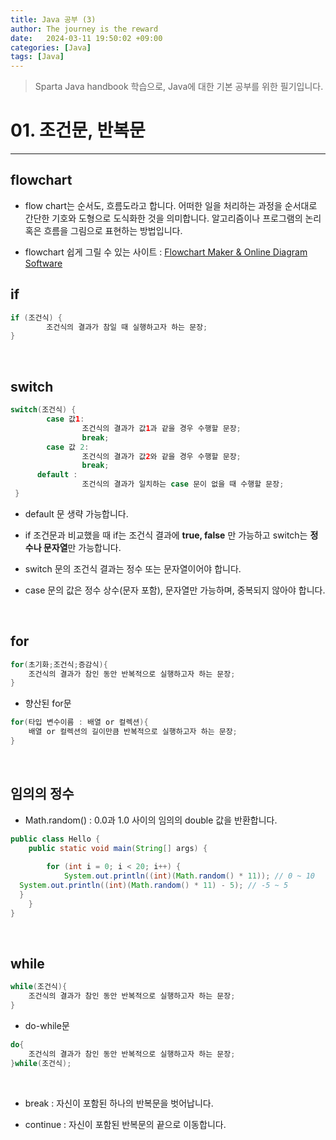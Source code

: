 ```yaml
---
title: Java 공부 (3)
author: The journey is the reward
date:   2024-03-11 19:50:02 +09:00
categories: [Java]
tags: [Java]
---
```


> Sparta Java handbook 학습으로, Java에 대한 기본 공부를 위한 필기입니다.

# 01. 조건문, 반복문
---

## flowchart

- flow chart는 순서도, 흐름도라고 합니다. 어떠한 일을 처리하는 과정을 순서대로 간단한 기호와 도형으로 도식화한 것을 의미합니다. 알고리즘이나 프로그램의 논리 혹은 흐름을 그림으로 표현하는 방법입니다.

- flowchart 쉽게 그릴 수 있는 사이트 : [Flowchart Maker & Online Diagram Software](https://app.diagrams.net/)

## if 
```java
if (조건식) {
		조건식의 결과가 참일 때 실행하고자 하는 문장;
}
```
<br>

## switch
```java
switch(조건식) {
		case 값1:
				조건식의 결과가 값1과 같을 경우 수행할 문장;
				break;
		case 값 2:
				조건식의 결과가 값2와 같을 경우 수행할 문장;
				break;
      default :
			    조건식의 결과가 일치하는 case 문이 없을 때 수행할 문장;
 }
 ```


- default 문 생략 가능합니다.
- if 조건문과 비교했을 때 if는 조건식 결과에 **true, false** 만 가능하고 switch는 **정수나 문자열**만 가능합니다.

- switch 문의 조건식 결과는 정수 또는 문자열이어야 합니다.
- case 문의 값은 정수 상수(문자 포함), 문자열만 가능하며, 중복되지 않아야 합니다.

<br>

## for

```java
for(초기화;조건식;증감식){
	조건식의 결과가 참인 동안 반복적으로 실행하고자 하는 문장;
}
```

- 향산된 for문
```java
for(타입 변수이름 : 배열 or 컬렉션){
	배열 or 컬렉션의 길이만큼 반복적으로 실행하고자 하는 문장;
}
```
<br>

## 임의의 정수 

- Math.random() : 0.0과 1.0 사이의 임의의 double 값을 반환합니다.

```java
public class Hello {  
    public static void main(String[] args) {  
  
        for (int i = 0; i < 20; i++) {  
            System.out.println((int)(Math.random() * 11)); // 0 ~ 10  
  System.out.println((int)(Math.random() * 11) - 5); // -5 ~ 5  
  }  
    }  
}
```
<br>

## while 
```java
while(조건식){
	조건식의 결과가 참인 동안 반복적으로 실행하고자 하는 문장;
}
```
- do-while문
```java
do{
	조건식의 결과가 참인 동안 반복적으로 실행하고자 하는 문장;
}while(조건식);
```
<br>

- break : 자신이 포함된 하나의 반복문을 벗어납니다.

- continue : 자신이 포함된 반복문의 끝으로 이동합니다.